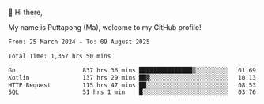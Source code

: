 👋 Hi there,

My name is Puttapong (Ma), welcome to my GitHub profile!

<!--START_SECTION:waka-->

```txt
From: 25 March 2024 - To: 09 August 2025

Total Time: 1,357 hrs 50 mins

Go                   837 hrs 36 mins ███████████████▒░░░░░░░░░   61.69 %
Kotlin               137 hrs 29 mins ██▓░░░░░░░░░░░░░░░░░░░░░░   10.13 %
HTTP Request         115 hrs 47 mins ██░░░░░░░░░░░░░░░░░░░░░░░   08.53 %
SQL                  51 hrs 1 min    █░░░░░░░░░░░░░░░░░░░░░░░░   03.76 %
```

<!--END_SECTION:waka-->
